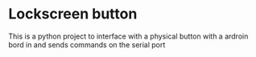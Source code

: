# Lockscreen button

This is a python project to interface with a physical button with a ardroin bord in and sends commands on the serial port